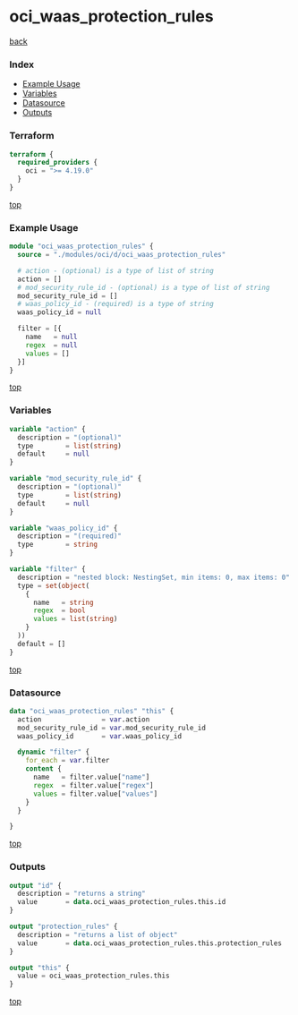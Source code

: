 # oci_waas_protection_rules

[back](../oci.md)

### Index

- [Example Usage](#example-usage)
- [Variables](#variables)
- [Datasource](#datasource)
- [Outputs](#outputs)

### Terraform

```terraform
terraform {
  required_providers {
    oci = ">= 4.19.0"
  }
}
```

[top](#index)

### Example Usage

```terraform
module "oci_waas_protection_rules" {
  source = "./modules/oci/d/oci_waas_protection_rules"

  # action - (optional) is a type of list of string
  action = []
  # mod_security_rule_id - (optional) is a type of list of string
  mod_security_rule_id = []
  # waas_policy_id - (required) is a type of string
  waas_policy_id = null

  filter = [{
    name   = null
    regex  = null
    values = []
  }]
}
```

[top](#index)

### Variables

```terraform
variable "action" {
  description = "(optional)"
  type        = list(string)
  default     = null
}

variable "mod_security_rule_id" {
  description = "(optional)"
  type        = list(string)
  default     = null
}

variable "waas_policy_id" {
  description = "(required)"
  type        = string
}

variable "filter" {
  description = "nested block: NestingSet, min items: 0, max items: 0"
  type = set(object(
    {
      name   = string
      regex  = bool
      values = list(string)
    }
  ))
  default = []
}
```

[top](#index)

### Datasource

```terraform
data "oci_waas_protection_rules" "this" {
  action               = var.action
  mod_security_rule_id = var.mod_security_rule_id
  waas_policy_id       = var.waas_policy_id

  dynamic "filter" {
    for_each = var.filter
    content {
      name   = filter.value["name"]
      regex  = filter.value["regex"]
      values = filter.value["values"]
    }
  }

}
```

[top](#index)

### Outputs

```terraform
output "id" {
  description = "returns a string"
  value       = data.oci_waas_protection_rules.this.id
}

output "protection_rules" {
  description = "returns a list of object"
  value       = data.oci_waas_protection_rules.this.protection_rules
}

output "this" {
  value = oci_waas_protection_rules.this
}
```

[top](#index)